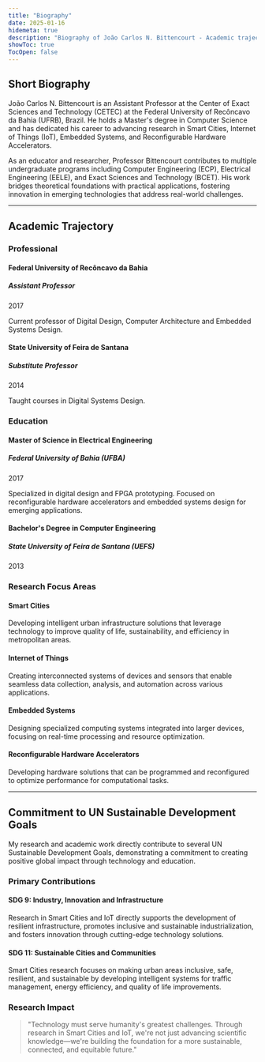 ```yaml
---
title: "Biography"
date: 2025-01-16
hidemeta: true
description: "Biography of João Carlos N. Bittencourt - Academic trajectory, professional background, and commitment to UN Sustainable Development Goals."
showToc: true
TocOpen: false
---
```


<link rel="stylesheet" href="https://cdnjs.cloudflare.com/ajax/libs/font-awesome/6.4.0/css/all.min.css">
<link rel="stylesheet" href="https://cdn.jsdelivr.net/gh/jpswalsh/academicons@1/css/academicons.min.css">

<div class="bio-container">

## Short Biography

<div class="bio-section">

João Carlos N. Bittencourt is an Assistant Professor at the Center of Exact Sciences and Technology (CETEC) at the Federal University of Recôncavo da Bahia (UFRB), Brazil. He holds a Master's degree in Computer Science and has dedicated his career to advancing research in Smart Cities, Internet of Things (IoT), Embedded Systems, and Reconfigurable Hardware Accelerators.

As an educator and researcher, Professor Bittencourt contributes to multiple undergraduate programs including Computer Engineering (ECP), Electrical Engineering (EELE), and Exact Sciences and Technology (BCET). His work bridges theoretical foundations with practical applications, fostering innovation in emerging technologies that address real-world challenges.

</div>

---

## Academic Trajectory

<div class="timeline">
  <div class="timeline__heading">
    <h3>Professional</h3>
  </div>
  <div class="timeline__content">
    <h4>Federal University of Recôncavo da Bahia</h4>
    <h5>Assistant Professor</h5>
    <span class="year">2017</span>
    <p>Current professor of Digital Design, Computer Architecture and Embedded Systems Design.</p>
  </div>
  <div class="timeline__content">
    <h4>State University of Feira de Santana</h4>
    <h5>Substitute Professor</h5>
    <span class="year">2014</span>
    <p>Taught courses in Digital Systems Design.</p>
  </div>
</div>

<div class="timeline education">
  <div class="timeline__heading">
    <h3>Education</h3>
  </div>
  <!-- <div class="timeline__content">
    <h4>PhD in Electrical and Computer Engineering</h4>
    <h5>Faculty of Engineering, University of Porto</h5>
    <span class="year">2027</span>
   <p>Specialized in smart city applications.</p>
  </div> -->
  <div class="timeline__content">
    <h4>Master of Science in Electrical Engineering</h4>
    <h5>Federal University of Bahia (UFBA)</h5>
    <span class="year">2017</span>
    <p>Specialized in digital design and FPGA prototyping. Focused on reconfigurable hardware accelerators and embedded systems design for emerging applications.</p>
  </div>
  <div class="timeline__content">
    <h4>Bachelor's Degree in Computer Engineering</h4>
    <h5>State University of Feira de Santana (UEFS)</h5>
    <span class="year">2013</span>
  </div>
</div>

### Research Focus Areas

<div class="research-grid">
<div class="research-card">
<h4><i class="fas fa-city"></i> Smart Cities</h4>
<p>Developing intelligent urban infrastructure solutions that leverage technology to improve quality of life, sustainability, and efficiency in metropolitan areas.</p>
</div>

<div class="research-card">
<h4><i class="fas fa-network-wired"></i> Internet of Things</h4>
<p>Creating interconnected systems of devices and sensors that enable seamless data collection, analysis, and automation across various applications.</p>
</div>

<div class="research-card">
<h4><i class="fas fa-microchip"></i> Embedded Systems</h4>
<p>Designing specialized computing systems integrated into larger devices, focusing on real-time processing and resource optimization.</p>
</div>

<div class="research-card">
<h4><i class="fas fa-bolt"></i> Reconfigurable Hardware Accelerators</h4>
<p>Developing hardware solutions that can be programmed and reconfigured to optimize performance for computational tasks.</p>
</div>
</div>

</div>

---

## Commitment to UN Sustainable Development Goals

<div class="sdg-section">

My research and academic work directly contribute to several UN Sustainable Development Goals, demonstrating a commitment to creating positive global impact through technology and education.

### Primary Contributions

<div class="sdg-grid">

<div class="sdg-card sdg-9">
<div class="sdg-icon"><i class="fas fa-industry"></i></div>
<h4>SDG 9: Industry, Innovation and Infrastructure</h4>
<p>Research in Smart Cities and IoT directly supports the development of resilient infrastructure, promotes inclusive and sustainable industrialization, and fosters innovation through cutting-edge technology solutions.</p>
</div>

<div class="sdg-card sdg-11">
<div class="sdg-icon"><i class="fas fa-city"></i></div>
<h4>SDG 11: Sustainable Cities and Communities</h4>
<p>Smart Cities research focuses on making urban areas inclusive, safe, resilient, and sustainable by developing intelligent systems for traffic management, energy efficiency, and quality of life improvements.</p>
</div>

</div>

### Research Impact

<div class="impact-statement">
<blockquote>
"Technology must serve humanity's greatest challenges. Through research in Smart Cities and IoT, we're not just advancing scientific knowledge—we're building the foundation for a more sustainable, connected, and equitable future."
</blockquote>
</div>

</div>

</div>

<style>

</style>
